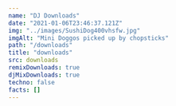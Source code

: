 ```yaml
---
name: "DJ Downloads"
date: "2021-01-06T23:46:37.121Z"
img: "../images/SushiDog400vhsfw.jpg"
imgAlt: "Mini Doggos picked up by chopsticks"
path: "/downloads"
title: "downloads"
src: downloads
remixDownloads: true
djMixDownloads: true
techno: false
facts: []
---
```

